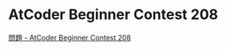 AtCoder Beginner Contest 208
===

[問題 - AtCoder Beginner Contest 208](https://atcoder.jp/contests/abc208/tasks)